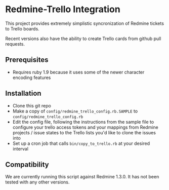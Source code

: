 Redmine-Trello Integration
==========================

This project provides extremely simplistic syncronization of
Redmine tickets to Trello boards.

Recent versions also have the ability to create Trello cards
from github pull requests.

Prerequisites
-------------
* Requires ruby 1.9 because it uses some of the newer character
  encoding features

Installation
------------
* Clone this git repo
* Make a copy of `config/redmine_trello_config.rb.SAMPLE`
   to `config/redmine_trello_config.rb`
* Edit the config file, following the instructions from
   the sample file to configure your trello access tokens
   and your mappings from Redmine projects / issue states
   to the Trello lists you'd like to clone the issues into
* Set up a cron job that calls `bin/copy_to_trello.rb` at
   your desired interval

Compatibility
-------------
We are currently running this script against Redmine 1.3.0.
It has not been tested with any other versions.

